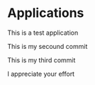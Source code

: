 Applications
============

This is a test application

This is my secound commit


This is my third commit

I appreciate your effort

